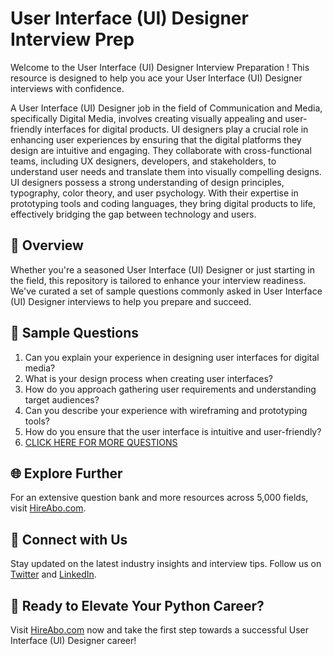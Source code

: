# User Interface (UI) Designer Interview Prep

Welcome to the User Interface (UI) Designer Interview Preparation ! This resource is designed to help you ace your User Interface (UI) Designer interviews with confidence.

A User Interface (UI) Designer job in the field of Communication and Media, specifically Digital Media, involves creating visually appealing and user-friendly interfaces for digital products. UI designers play a crucial role in enhancing user experiences by ensuring that the digital platforms they design are intuitive and engaging. They collaborate with cross-functional teams, including UX designers, developers, and stakeholders, to understand user needs and translate them into visually compelling designs. UI designers possess a strong understanding of design principles, typography, color theory, and user psychology. With their expertise in prototyping tools and coding languages, they bring digital products to life, effectively bridging the gap between technology and users.

## 🚀 Overview

Whether you're a seasoned User Interface (UI) Designer or just starting in the field, this repository is tailored to enhance your interview readiness. We've curated a set of sample questions commonly asked in User Interface (UI) Designer interviews to help you prepare and succeed.

## 📝 Sample Questions

1. Can you explain your experience in designing user interfaces for digital media?
2. What is your design process when creating user interfaces?
3. How do you approach gathering user requirements and understanding target audiences?
4. Can you describe your experience with wireframing and prototyping tools?
5. How do you ensure that the user interface is intuitive and user-friendly?
6. [CLICK HERE FOR MORE QUESTIONS](https://hireabo.com/job/8_4_33/User%20Interface%20UI%20Designer)

## 🌐 Explore Further

For an extensive question bank and more resources across 5,000 fields, visit [HireAbo.com](https://www.hireabo.com).

## 📱 Connect with Us

Stay updated on the latest industry insights and interview tips. Follow us on [Twitter](https://twitter.com/hireabo) and [LinkedIn](https://www.linkedin.com/in/hire-abo-3609972a8/).

## 🚀 Ready to Elevate Your Python Career?

Visit [HireAbo.com](https://www.hireabo.com) now and take the first step towards a successful User Interface (UI) Designer career!